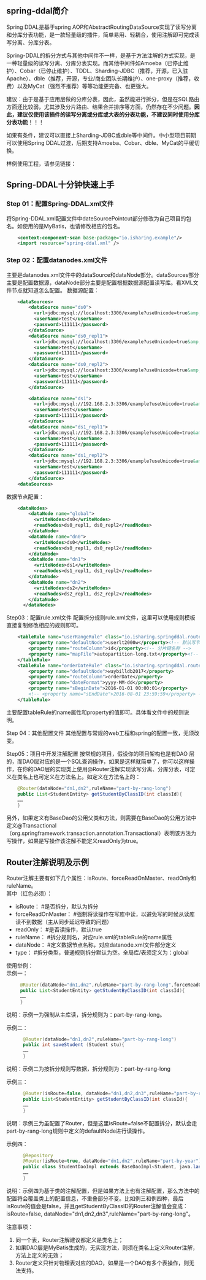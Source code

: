 ## spring-ddal简介

Spring DDAL是基于spring AOP和AbstractRoutingDataSource实现了读写分离和分库分表功能，是一款轻量级的插件，简单易用、轻耦合，使用注解即可完成读写分离、分库分表。

Spring-DDAL的拆分方式与其他中间件不一样，是基于方法注解的方式实现，是一种轻量级的读写分离、分库分表实现。而其他中间件如Amoeba（已停止维护）、Cobar（已停止维护）、TDDL、Sharding-JDBC（推荐，开源，已入驻Apache）、dble（推荐，开源，专业/商业团队长期维护）、one-proxy（推荐，收费）以及MyCat（强烈不推荐）等等功能更完备、也更强大。

建议：由于是基于应用层做的分库分表，因此，虽然能进行拆分，但是在SQL路由方面还比较弱，尤其涉及分片路由、结果合并排序等方面，仍然存在不少问题。<b>因此，建议仅使用该插件的读写分离或分库或大表的分表功能，不建议同时使用分库分表功能</b>！！！

如果有条件，建议可以直接上Sharding-JDBC或dble等中间件。中小型项目前期可以使用Spring DDAL过渡，后期支持Amoeba、Cobar、dble、MyCat的平缓切换。

样例使用工程，请参见链接：


## Spring-DDAL十分钟快速上手

### Step 01：配置Spring-DDAL.xml文件
  将Spring-DDAL.xml配置文件中dateSourcePointcut部分修改为自己项目的包名。如使用的是MyBatis，也请修改相应的包名。
```xml
    <context:component-scan base-package="io.isharing.example"/>
    <import resource="spring-ddal.xml" />
```

### Step 02：配置datanodes.xml文件
  主要是datanodes.xml文件中的dataSource和dataNode部分。dataSources部分主要是配置数据源，dataNode部分主要是配置根据数据源配置读写库。看XML文件节点就知道怎么配置。
  数据源配置：
  
```xml
    <dataSources>
        <dataSource name="ds0">
          <url>jdbc:mysql://localhost:3306/example?useUnicode=true&amp;characterEncoding=UTF-8</url>
          <userName>test</userName>
          <password>111111</password>
        </dataSource>
        <dataSource name="ds0_repl1">
          <url>jdbc:mysql://localhost:3306/example?useUnicode=true&amp;characterEncoding=UTF-8</url>
          <userName>test</userName>
          <password>111111</password>
        </dataSource>
        <dataSource name="ds0_repl2">
          <url>jdbc:mysql://localhost:3306/example?useUnicode=true&amp;characterEncoding=UTF-8</url>
          <userName>test</userName>
          <password>111111</password>
        </dataSource>

        <dataSource name="ds1">
          <url>jdbc:mysql://192.168.2.3:3306/example?useUnicode=true&amp;characterEncoding=UTF-8</url>
          <userName>test</userName>
          <password>111111</password>
        </dataSource>
        <dataSource name="ds1_repl1">
          <url>jdbc:mysql://192.168.2.3:3306/example?useUnicode=true&amp;characterEncoding=UTF-8</url>
          <userName>test</userName>
          <password>111111</password>
        </dataSource>
        <dataSource name="ds1_repl2">
          <url>jdbc:mysql://192.168.2.3:3306/example?useUnicode=true&amp;characterEncoding=UTF-8</url>
          <userName>test</userName>
          <password>111111</password>
        </dataSource>
    <dataSources>
```
数据节点配置：
```xml
    <dataNodes>
        <dataNode name="global">
          <writeNodes>ds0</writeNodes>
          <readNodes>ds0_repl1, ds0_repl2</readNodes>
        </dataNode>
        <dataNode name="dn0">
          <writeNodes>ds0</writeNodes>
          <readNodes>ds0_repl1, ds0_repl2</readNodes>
        </dataNode>
        <dataNode name="dn1">
          <writeNodes>ds1</writeNodes>
          <readNodes>ds1_repl1, ds1_repl2</readNodes>
        </dataNode>
        <dataNode name="dn2">
          <writeNodes>ds2</writeNodes>
          <readNodes>ds2_repl1, ds2_repl2</readNodes>
        </dataNode>
	  </dataNodes>
```
Step03：配置rule.xml文件
配置拆分规则rule.xml文件，这里可以使用规则模板直接复制修改相应的规则即可。
```xml
    <tableRule name="userRangeRule" class="io.isharing.springddal.route.rule.function.AutoPartitionByLong">
        <property name="defaultNode">userlt2000w</property><!-- 默认写节点，可以定义为最新的库节点 -->
        <property name="routeColumn">id</property><!-- 分片键名称 -->
        <property name="mapFile">autopartition-long.txt</property><!-- 规则配置文件 -->
    </tableRule>
    <tableRule name="orderDateRule" class="io.isharing.springddal.route.rule.function.PartitionByYear">
        <property name="defaultNode">waybilldb2017</property>
        <property name="routeColumn">orderDate</property>
        <property name="dateFormat">yyyy-MM-dd</property>
        <property name="sBeginDate">2016-01-01 00:00:01</property>
        <!-- <property name="sEndDate">2016-08-01 23:59:59</property> -->
    </tableRule>
```
  主要配置tableRule的name属性和property的值即可。具体看文件中的规则说明。

Step 04：其他配置文件
  其他配置与常规的web工程和spring的配置一致，无须改变。

Step05：项目中开发注解配置
  按常规的项目，假设你的项目架构也是有DAO	层的，而DAO层对应的是一个SQL查询操作，如果是这样就简单了，你可以这样操作，在你的DAO层的实现类上使用@Router注解实现读写分离、分库分表，可定义在类名上也可定义在方法名上。如定义在方法名上的：
  
```java
    @Router(dataNode="dn1,dn2",ruleName="part-by-rang-long")
    public List<StudentEntity> getStudentByClassID(int classId){
    ……
    }
```

另外，如果定义有BaseDao的公用父类和方法，则需要在BaseDao的公用方法中定义@Transactional（org.springframework.transaction.annotation.Transactional）表明该方法为写操作，如果是写操作该注解不能定义readOnly为true。

## Router注解说明及示例
Router注解主要有如下几个属性：isRoute、forceReadOnMaster、readOnly和ruleName。  
其中（红色必须）：  
* isRoute：              #是否拆分，默认为拆分  
* forceReadOnMaster：    #强制将读操作在写库中读，以避免写的时候从读库读不到数据（主从同步延迟导致的问题）  
* readOnly：             #是否读操作，默认true  
* ruleName：             #拆分规则名，对应rule.xml的tableRule的name属性  
* dataNode：             #定义数据节点名称，对应datanode.xml文件部分定义  
* type：                 #拆分类型，普通规则拆分默认为空。全局库/表须定义为：global
  
使用举例：  
示例一：
 ```java
      @Router(dataNode="dn1,dn2",ruleName="part-by-rang-long",forceReadOnMaster=true)
      public List<StudentEntity> getStudentByClassID(int classId){
      ……
      }
```
说明：示例一为强制从主库读，拆分规则为：part-by-rang-long。

示例二：
```java
      @Router(dataNode="dn1,dn2",ruleName="part-by-rang-long")
      public int saveStudent (Student stu){
      ……
      }
```
说明：示例二为按拆分规则写数据，拆分规则为：part-by-rang-long

示例三：
```java
      @Router(isRoute=false, dataNode="dn1,dn2,dn3",ruleName="part-by-rang-long")
      public List<StudentEntity> getStudentByClassID(int classId){
      ……
      }
```
说明：示例三为虽配置了Router，但是这里isRoute=false不配置拆分，默认会走part-by-rang-long规则中定义的defaultNode进行读操作。
	
示例四：
```java
      @Repository
      @Router(isRoute=true, dataNode="dn1,dn2",ruleName="part-by-year")
      public class StudentDaoImpl extends BaseDaoImpl<Student, java.lang.Long> implements StudentDao {
      ……
      }
```
说明：示例四为基于类的注解配置，但是如果方法上也有注解配置，那么方法中的配置将会覆盖类上的配置信息，不重叠部分不变。比如例三和例四种，最后isRoute的值会是false，并且getStudentByClassID的Router注解值会变成：isRoute=false, dataNode="dn1,dn2,dn3",ruleName="part-by-rang-long"。

注意事项：
1. 同一个表，Router注解建议都定义是类名上；  
2. 如果DAO层是MyBatis生成的，无实现方法，则须在类名上定义Router注解，方法上定义的无效；  
3. Router定义只针对物理表对应的DAO，如果是一个DAO有多个表操作，则无法支持。


